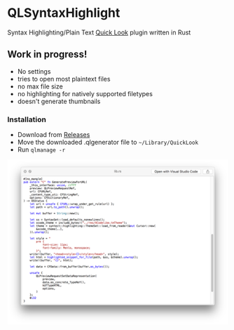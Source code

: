 # QLSyntaxHighlight

Syntax Highlighting/Plain Text [Quick Look](http://en.wikipedia.org/wiki/Quick_Look) plugin written in Rust

## Work in progress!
- No settings
- tries to open most plaintext files
- no max file size
- no highlighting for natively supported filetypes
- doesn't generate thumbnails

### Installation

- Download from [Releases](https://github.com/Memorion/QLSyntaxHighlight/releases)
- Move the downloaded .qlgenerator file to `~/Library/QuickLook`
- Run `qlmanage -r`

![screenshot](img/screenshot.png)
